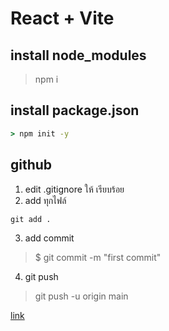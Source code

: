 # React + Vite

## install node_modules
> npm i

## install package.json
```cmd
> npm init -y
```

## github
1. edit .gitignore ให้ เรียบร้อย
2. add ทุกไฟล์
```cmd
git add .
```  
3. add commit
> $ git commit -m "first commit"
4. git push
> git push -u origin main

<a href="https://medium.com/t-t-software-solution/untrack-files-%E0%B8%97%E0%B8%B5%E0%B9%88%E0%B8%AD%E0%B8%A2%E0%B8%B9%E0%B9%88%E0%B8%9A%E0%B8%99-git-repository-%E0%B9%84%E0%B8%9B%E0%B9%81%E0%B8%A5%E0%B9%89%E0%B8%A7%E0%B8%AB%E0%B8%A5%E0%B8%B1%E0%B8%87%E0%B8%88%E0%B8%B2%E0%B8%81%E0%B8%97%E0%B8%B5%E0%B9%88%E0%B9%81%E0%B8%81%E0%B9%89%E0%B9%84%E0%B8%82-gitignore-33cdb907cf1" >link</a>
